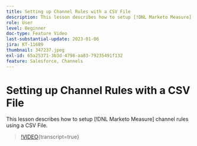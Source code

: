 ```yaml
---
title: Setting up Channel Rules with a CSV File
description: This lesson describes how to setup [!DNL Marketo Measure] channel rules using a CSV File.
role: User
level: Beginner
doc-type: Feature Video
last-substantial-update: 2023-01-06
jira: KT-11689
thumbnail: 347237.jpeg
exl-id: 65a25371-3b3d-4798-aa83-79235491f132
feature: Salesforce, Channels
---
```

# Setting up Channel Rules with a CSV File

This lesson describes how to setup [!DNL Marketo Measure] channel rules using a CSV File.

>[!VIDEO](https://video.tv.adobe.com/v/347237/?learn=on){transcript=true}
